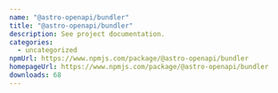 ```yaml
---
name: "@astro-openapi/bundler"
title: "@astro-openapi/bundler"
description: See project documentation.
categories:
  - uncategorized
npmUrl: https://www.npmjs.com/package/@astro-openapi/bundler
homepageUrl: https://www.npmjs.com/package/@astro-openapi/bundler
downloads: 68
---
```

